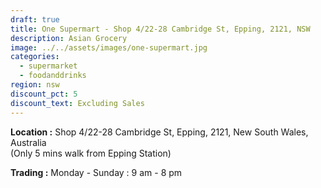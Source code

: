 ```yaml
---
draft: true
title: One Supermart - Shop 4/22-28 Cambridge St, Epping, 2121, NSW
description: Asian Grocery
image: ../../assets/images/one-supermart.jpg
categories:
  - supermarket
  - foodanddrinks
region: nsw
discount_pct: 5
discount_text: Excluding Sales
---
```


**Location :** Shop 4/22-28 Cambridge St, Epping, 2121, New South Wales, Australia\
(Only 5 mins walk from Epping Station)

**Trading :** Monday - Sunday : 9 am - 8 pm

